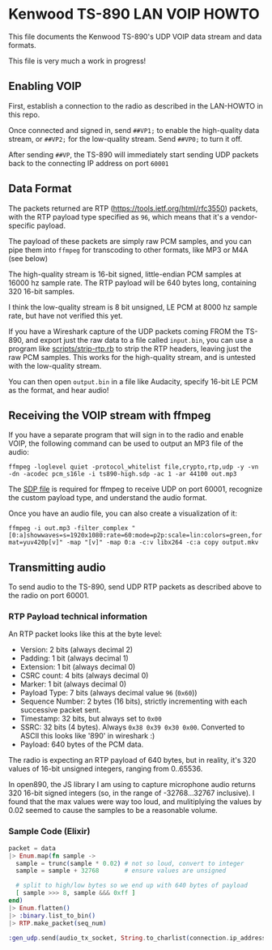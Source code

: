 # Kenwood TS-890 LAN VOIP HOWTO

This file documents the Kenwood TS-890's UDP VOIP data stream and data formats.

This file is very much a work in progress!

## Enabling VOIP

First, establish a connection to the radio as described in the LAN-HOWTO in this repo.

Once connected and signed in, send `##VP1;` to enable the high-quality data stream, or `##VP2;` for the low-quality stream. Send `##VP0;` to turn it off.

After sending `##VP`, the TS-890 will immediately start sending UDP packets back to the connecting IP address on port `60001`

## Data Format

The packets returned are RTP (https://tools.ietf.org/html/rfc3550) packets, with the RTP payload type specified as `96`, which means that it's a vendor-specific payload.

The payload of these packets are simply raw PCM samples, and you can pipe them into `ffmpeg` for transcoding to other formats, like MP3 or M4A (see below)

The high-quality stream is 16-bit signed, little-endian PCM samples at 16000 hz sample rate. The RTP payload will be 640 bytes long, containing 320 16-bit samples.

I think the low-quality stream is 8 bit unsigned, LE PCM at 8000 hz sample rate, but have not verified this yet.

If you have a Wireshark capture of the UDP packets coming FROM the TS-890, and export just the raw data to a file called `input.bin`,
you can use a program like [scripts/strip-rtp.rb](scripts/strip-rtp.rb) to strip the RTP headers, leaving just the raw PCM samples. This works for the high-quality stream, and
is untested with the low-quality stream.

You can then open `output.bin` in a file like Audacity, specify 16-bit LE PCM as the format, and hear audio!

## Receiving the VOIP stream with ffmpeg

If you have a separate program that will sign in to the radio and enable VOIP, the following command can be used to output an MP3 file of the audio:

`ffmpeg -loglevel quiet -protocol_whitelist file,crypto,rtp,udp -y -vn -dn -acodec pcm_s16le -i ts890-high.sdp -ac 1 -ar 44100 out.mp3`

The [SDP file](sdp/ts890-high.sdp) is required for ffmpeg to receive UDP on port 60001, recognize the custom payload type, and understand the audio format.

Once you have an audio file, you can also create a visualization of it:

`ffmpeg -i out.mp3 -filter_complex "[0:a]showwaves=s=1920x1080:rate=60:mode=p2p:scale=lin:colors=green,format=yuv420p[v]" -map "[v]" -map 0:a -c:v libx264 -c:a copy output.mkv`

## Transmitting audio

To send audio to the TS-890, send UDP RTP packets as described above to the radio on port 60001.

### RTP Payload technical information

An RTP packet looks like this at the byte level:

* Version: 2 bits (always decimal 2)
* Padding: 1 bit (always decimal 1)
* Extension: 1 bit (always decimal 0)
* CSRC count: 4 bits (always decimal 0)
* Marker: 1 bit (always decimal 0)
* Payload Type: 7 bits (always decimal value `96` (`0x60`))
* Sequence Number: 2 bytes (16 bits), strictly incrementing with each successive packet sent.
* Timestamp: 32 bits, but always set to `0x00`
* SSRC: 32 bits (4 bytes). Always `0x38 0x39 0x30 0x00`. Converted to ASCII this looks like '890' in wireshark :)
* Payload: 640 bytes of the PCM data.

The radio is expecting an RTP payload of 640 bytes, but in reality, it's 320 values of 16-bit unsigned integers, ranging from 0..65536.

In open890, the JS library I am using to capture microphone audio returns 320 16-bit signed integers (so, in the range of -32768...32767 inclusive).
I found that the max values were way too loud, and mulitiplying the values by 0.02 seemed to cause the samples to be a reasonable volume.

### Sample Code (Elixir)

```elixir
packet = data
|> Enum.map(fn sample ->
  sample = trunc(sample * 0.02) # not so loud, convert to integer
  sample = sample + 32768       # ensure values are unsigned

  # split to high/low bytes so we end up with 640 bytes of payload
  [ sample >>> 8, sample &&& 0xff ]
end)
|> Enum.flatten()
|> :binary.list_to_bin()
|> RTP.make_packet(seq_num)

:gen_udp.send(audio_tx_socket, String.to_charlist(connection.ip_address), @audio_tx_socket_dst_port, packet)
```

